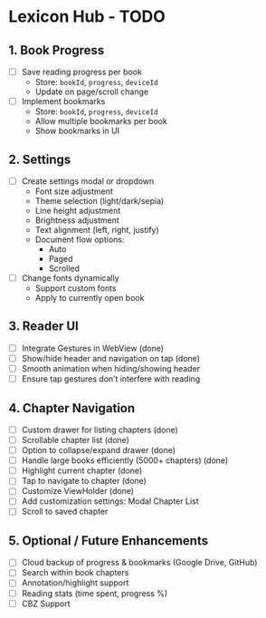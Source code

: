 # Lexicon Hub - TODO

## 1. Book Progress

- [ ] Save reading progress per book
  - Store: `bookId`, `progress`, `deviceId`
  - Update on page/scroll change
- [ ] Implement bookmarks
  - Store: `bookId`, `progress`, `deviceId`
  - Allow multiple bookmarks per book
  - Show bookmarks in UI

## 2. Settings

- [ ] Create settings modal or dropdown
  - Font size adjustment
  - Theme selection (light/dark/sepia)
  - Line height adjustment
  - Brightness adjustment
  - Text alignment (left, right, justify)
  - Document flow options:
    - Auto
    - Paged
    - Scrolled
- [ ] Change fonts dynamically
  - Support custom fonts
  - Apply to currently open book

## 3. Reader UI

- [ ] Integrate Gestures in WebView (done)
- [ ] Show/hide header and navigation on tap (done)
- [ ] Smooth animation when hiding/showing header
- [ ] Ensure tap gestures don’t interfere with reading

## 4. Chapter Navigation

- [ ] Custom drawer for listing chapters (done)
- [ ] Scrollable chapter list (done)
- [ ] Option to collapse/expand drawer (done)
- [ ] Handle large books efficiently (5000+ chapters) (done)
- [ ] Highlight current chapter (done)
- [ ] Tap to navigate to chapter (done)
- [ ] Customize ViewHolder (done)
- [ ] Add customization settings: Modal Chapter List
- [ ] Scroll to saved chapter

## 5. Optional / Future Enhancements

- [ ] Cloud backup of progress & bookmarks (Google Drive, GitHub)
- [ ] Search within book chapters
- [ ] Annotation/highlight support
- [ ] Reading stats (time spent, progress %)
- [ ] CBZ Support
